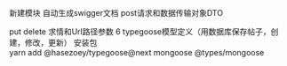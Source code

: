 新建模块
自动生成swigger文档
post请求和数据传输对象DTO

put delete 求情和Url路径参数
6 typegoose模型定义（用数据库保存帖子，创建，修改，更新）
安装包  
yarn add @hasezoey/typegoose@next mongoose @types/mongoose
